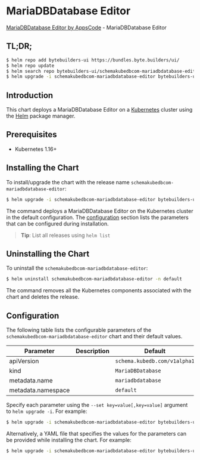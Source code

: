 # MariaDBDatabase Editor

[MariaDBDatabase Editor by AppsCode](https://byte.builders) - MariaDBDatabase Editor

## TL;DR;

```bash
$ helm repo add bytebuilders-ui https://bundles.byte.builders/ui/
$ helm repo update
$ helm search repo bytebuilders-ui/schemakubedbcom-mariadbdatabase-editor --version=v0.4.17
$ helm upgrade -i schemakubedbcom-mariadbdatabase-editor bytebuilders-ui/schemakubedbcom-mariadbdatabase-editor -n default --create-namespace --version=v0.4.17
```

## Introduction

This chart deploys a MariaDBDatabase Editor on a [Kubernetes](http://kubernetes.io) cluster using the [Helm](https://helm.sh) package manager.

## Prerequisites

- Kubernetes 1.16+

## Installing the Chart

To install/upgrade the chart with the release name `schemakubedbcom-mariadbdatabase-editor`:

```bash
$ helm upgrade -i schemakubedbcom-mariadbdatabase-editor bytebuilders-ui/schemakubedbcom-mariadbdatabase-editor -n default --create-namespace --version=v0.4.17
```

The command deploys a MariaDBDatabase Editor on the Kubernetes cluster in the default configuration. The [configuration](#configuration) section lists the parameters that can be configured during installation.

> **Tip**: List all releases using `helm list`

## Uninstalling the Chart

To uninstall the `schemakubedbcom-mariadbdatabase-editor`:

```bash
$ helm uninstall schemakubedbcom-mariadbdatabase-editor -n default
```

The command removes all the Kubernetes components associated with the chart and deletes the release.

## Configuration

The following table lists the configurable parameters of the `schemakubedbcom-mariadbdatabase-editor` chart and their default values.

|     Parameter      | Description |                 Default                 |
|--------------------|-------------|-----------------------------------------|
| apiVersion         |             | <code>schema.kubedb.com/v1alpha1</code> |
| kind               |             | <code>MariaDBDatabase</code>            |
| metadata.name      |             | <code>mariadbdatabase</code>            |
| metadata.namespace |             | <code>default</code>                    |


Specify each parameter using the `--set key=value[,key=value]` argument to `helm upgrade -i`. For example:

```bash
$ helm upgrade -i schemakubedbcom-mariadbdatabase-editor bytebuilders-ui/schemakubedbcom-mariadbdatabase-editor -n default --create-namespace --version=v0.4.17 --set apiVersion=schema.kubedb.com/v1alpha1
```

Alternatively, a YAML file that specifies the values for the parameters can be provided while
installing the chart. For example:

```bash
$ helm upgrade -i schemakubedbcom-mariadbdatabase-editor bytebuilders-ui/schemakubedbcom-mariadbdatabase-editor -n default --create-namespace --version=v0.4.17 --values values.yaml
```

